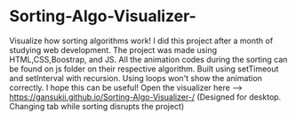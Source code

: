 # Sorting-Algo-Visualizer-

Visualize how sorting algorithms work!
I did this project after a month of studying web development.
The project was made using HTML,CSS,Boostrap, and JS. 
All the animation codes during the sorting can be found on js folder on their respective algorithm.
Built using setTimeout and setInterval with recursion. Using loops won't show the animation correctly.
I hope this can be useful! Open the visualizer here --> https://gansukii.github.io/Sorting-Algo-Visualizer-/ (Designed for desktop. Changing tab while sorting disrupts the project)
